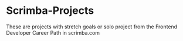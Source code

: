 # Scrimba-Projects
 These are projects with stretch goals or solo project from the Frontend Developer Career Path in scrimba.com
